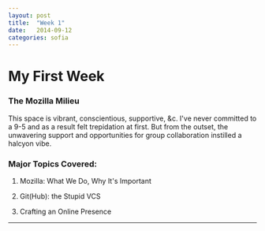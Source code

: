 ```yaml
---
layout: post
title:  "Week 1"
date:   2014-09-12
categories: sofia
---
```






My First Week
===============================
### The Mozilla Milieu

This space is vibrant, conscientious, supportive, &c. I've never committed to a 9-5 and as a result felt trepidation at first. But from the outset, the unwavering support and opportunities for group collaboration instilled a halcyon vibe.




### Major Topics Covered:

1. Mozilla: What We Do, Why It's Important

2. Git(Hub): the Stupid VCS

3. Crafting an Online Presence


---------------------------
